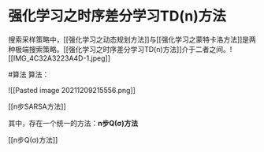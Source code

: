 # 强化学习之时序差分学习TD(n)方法

搜索采样策略中，[[强化学习之动态规划方法]]与[[强化学习之蒙特卡洛方法]]是两种极端搜索策略。[[强化学习之时序差分学习TD(n)方法]]介于二者之间。![[IMG_4C32A3223A4D-1.jpeg]]

#算法 算法：

![[Pasted image 20211209215556.png]]


[[n步SARSA方法]]

其中，存在一个统一的方法：**n步Q(σ)方法**



[[n步Q(σ)方法]]